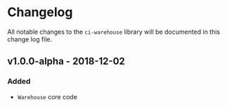 # Changelog

All notable changes to the `ci-warehouse` library will be documented in this change log file.

## v1.0.0-alpha - 2018-12-02

### Added
- `Warehouse` core code